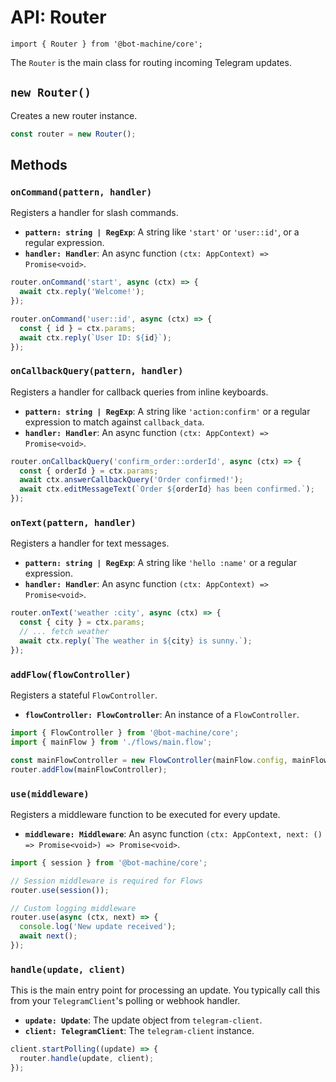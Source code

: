 # API: Router

`import { Router } from '@bot-machine/core';`

The `Router` is the main class for routing incoming Telegram updates.

## `new Router()`

Creates a new router instance.

```typescript
const router = new Router();
```

## Methods

### `onCommand(pattern, handler)`

Registers a handler for slash commands.

-   **`pattern: string | RegExp`**: A string like `'start'` or `'user::id'`, or a regular expression.
-   **`handler: Handler`**: An async function `(ctx: AppContext) => Promise<void>`.

```typescript
router.onCommand('start', async (ctx) => {
  await ctx.reply('Welcome!');
});

router.onCommand('user::id', async (ctx) => {
  const { id } = ctx.params;
  await ctx.reply(`User ID: ${id}`);
});
```

### `onCallbackQuery(pattern, handler)`

Registers a handler for callback queries from inline keyboards.

-   **`pattern: string | RegExp`**: A string like `'action:confirm'` or a regular expression to match against `callback_data`.
-   **`handler: Handler`**: An async function `(ctx: AppContext) => Promise<void>`.

```typescript
router.onCallbackQuery('confirm_order::orderId', async (ctx) => {
  const { orderId } = ctx.params;
  await ctx.answerCallbackQuery('Order confirmed!');
  await ctx.editMessageText(`Order ${orderId} has been confirmed.`);
});
```

### `onText(pattern, handler)`

Registers a handler for text messages.

-   **`pattern: string | RegExp`**: A string like `'hello :name'` or a regular expression.
-   **`handler: Handler`**: An async function `(ctx: AppContext) => Promise<void>`.

```typescript
router.onText('weather :city', async (ctx) => {
  const { city } = ctx.params;
  // ... fetch weather
  await ctx.reply(`The weather in ${city} is sunny.`);
});
```

### `addFlow(flowController)`

Registers a stateful `FlowController`.

-   **`flowController: FlowController`**: An instance of a `FlowController`.

```typescript
import { FlowController } from '@bot-machine/core';
import { mainFlow } from './flows/main.flow';

const mainFlowController = new FlowController(mainFlow.config, mainFlow.name);
router.addFlow(mainFlowController);
```

### `use(middleware)`

Registers a middleware function to be executed for every update.

-   **`middleware: Middleware`**: An async function `(ctx: AppContext, next: () => Promise<void>) => Promise<void>`.

```typescript
import { session } from '@bot-machine/core';

// Session middleware is required for Flows
router.use(session());

// Custom logging middleware
router.use(async (ctx, next) => {
  console.log('New update received');
  await next();
});
```

### `handle(update, client)`

This is the main entry point for processing an update. You typically call this from your `TelegramClient`'s polling or webhook handler.

-   **`update: Update`**: The update object from `telegram-client`.
-   **`client: TelegramClient`**: The `telegram-client` instance.

```typescript
client.startPolling((update) => {
  router.handle(update, client);
});
```
